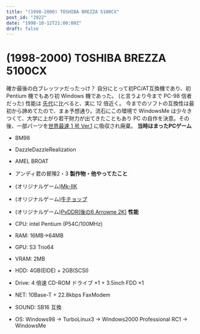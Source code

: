 ```yaml
---
title: "(1998-2000) TOSHIBA BREZZA 5100CX"
post_id: "2922"
date: "1998-10-12T21:00:00Z"
draft: false
---
```


# (1998-2000) TOSHIBA BREZZA 5100CX

確か最後の白ブレッツァだったっけ？ 自分にとって初PC/AT互換機であり、初 Pentium 機でもあり初 Windows 機であった。 (と言うより今まで PC-98 信者だった) 性能は [先代](/pc-9821)に比べると、実に 12 倍近く。  今までのソフトの互換性は最初から諦めてたので、まぁ予想通り。流石にこの環境で WindowsMe は少々きつくて、大学に上がり若干財力が出てきたこともあり PC の自作を決意。その後、一部パーツを[世界最速 1 号 Ver.1](/Homebuilt-1) に吸収され廃棄。 **当時はまったPCゲーム**

  * BM98
  * DazzleDazzleRealization
  * AMEL BROAT
  * アンディ君の冒険2・3
**製作物・他やってたこと**

  * (オリジナルゲーム)[Mk-IIK](/mk-iik)
  * (オリジナルゲーム)[牛チョップ](/choppin)
  * (オリジナルゲーム)[PvDDR(後の6 Arrowne 2K)](/solo2k)
**性能**

  * CPU: intel Pentium (P54C/100MHz)
  * RAM: 16MB→64MB
  * GPU: S3 Trio64
  * VRAM: 2MB
  * HDD: 4GB(EIDE) + 2GB(SCSI)
  * Drive: 4 倍速 CD-ROM ドライブ ×1 + 3.5inch FDD ×1
  * NET: 10Base-T + 22.8kbps FaxModem
  * SOUND: SB16 互換
  * OS: Windows98 → TurboLinux3 → Windows2000 Professional RC1 → WindowsMe
